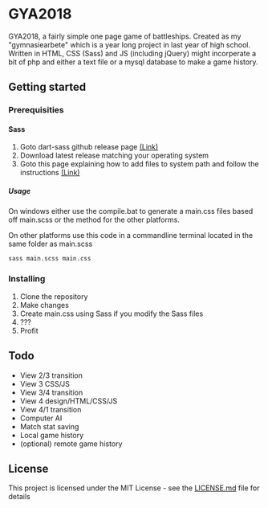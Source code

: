 # GYA2018

GYA2018, a fairly simple one page game of battleships. Created as my "gymnasiearbete" which is a year long project in last year of high school. Written in HTML, CSS (Sass) and JS (including jQuery) might incorperate a bit of php and either a text file or a mysql database to make a game history.

## Getting started
### Prerequisities
#### Sass
1. Goto dart-sass github release page [(Link)](https://github.com/sass/dart-sass/releases/)
2. Download latest release matching your operating system
3. Goto this page explaining how to add files to system path and follow the instructions [(Link)](https://katiek2.github.io/path-doc/)

##### Usage
On windows either use the compile.bat to generate a main.css files based off main.scss or the method for the other platforms.

On other platforms use this code in a commandline terminal located in the same folder as main.scss

```
sass main.scss main.css
```

### Installing
1. Clone the repository
2. Make changes
3. Create main.css using Sass if you modify the Sass files
4. ???
5. Profit

## Todo
- View 2/3 transition
- View 3 CSS/JS
- View 3/4 transition
- View 4 design/HTML/CSS/JS
- View 4/1 transition
- Computer AI
- Match stat saving
- Local game history
- (optional) remote game history

## License

This project is licensed under the MIT License - see the [LICENSE.md](LICENSE.md) file for details